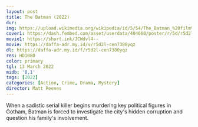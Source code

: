 ```yaml
---
layout: post
title: The Batman (2022)
dur: 
img: https://upload.wikimedia.org/wikipedia/id/5/54/The_Batman_%28film%29_poster.jpeg
cover1: https://dash.fembed.com/asset/userdata/404660/poster/r/5d/r5d2l-cen7380yqz.png?v=1654098139
movie1: https://short.ink/JCWdvl4--
movie: https://daffa-adr.my.id/v/r5d2l-cen7380yqz
dl: https://daffa-adr.my.id/f/r5d2l-cen7380yqz
res: HD1080
color: primary
tgl: 13 March 2022
midb: '8,1'
tags: [2022]
categories: [Action, Crime, Drama, Mystery]
director: Matt Reeves
---
```


When a sadistic serial killer begins murdering key political figures in Gotham, Batman is forced to investigate the city's hidden corruption and question his family's involvement.
